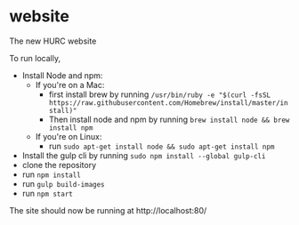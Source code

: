 # website
The new HURC website

To run locally,

* Install Node and  npm:
  * If you're on a Mac:
    * first install brew by running `/usr/bin/ruby -e "$(curl -fsSL https://raw.githubusercontent.com/Homebrew/install/master/install)"`
    * Then install node and npm by running `brew install node && brew install npm`
  * If you're on Linux:
    * run `sudo apt-get install node && sudo apt-get install npm`
* Install the gulp cli by running `sudo npm install --global gulp-cli`
* clone the repository
* run `npm install`
* run `gulp build-images`
* run `npm start`

The site should now be running at http://localhost:80/
